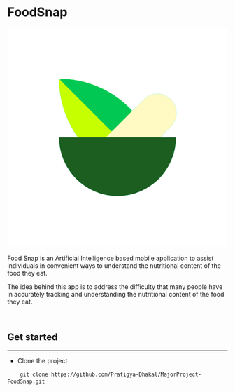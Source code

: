 # FoodSnap
<p align ="center">
    <img src="assets\images\FoodSnapLogo.png" alt="food snap logo" />
</p>

<p>
    Food Snap is an Artificial Intelligence based mobile application to assist individuals in convenient ways to understand the nutritional content of the food they eat.
</p>
<p>
   The idea behind this app is to address the difficulty that many people have in accurately tracking and understanding the nutritional content of the food they eat.
</p>

<br />
<h2>Get started</h2>
<hr />

- Clone the project
```
    git clone https://github.com/Pratigya-Dhakal/MajorProject-FoodSnap.git
```
